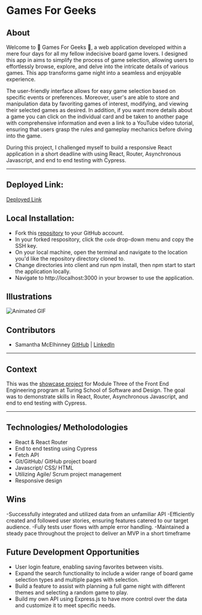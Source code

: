 # Games For Geeks 

## About

Welcome to 👾 Games For Geeks 👾, a web application developed within a mere four days for all my fellow indecisive board game lovers. I designed this app in aims to simplify the process of game selection, allowing users to effortlessly browse, explore, and delve into the intricate details of various games. This app transforms game night into a seamless and enjoyable experience.

The user-friendly interface allows for easy game selection based on specific events or preferences. Moreover, user's are able to store and manipulation data by favoriting games of interest, modifying, and viewing their selected games as desired. In addition, if you want more details about a game you can click on the individual card and be taken to another page with comprehensive information and even a link to a YouTube video tutorial, ensuring that users grasp the rules and gameplay mechanics before diving into the game.

During this project, I challenged myself to build a responsive React application in a short deadline with using React, Router, Asynchronous Javascript, and end to end testing with Cypress.

---
## Deployed Link:
[Deployed Link](https://games-for-geeks.vercel.app/)


## Local Installation:
 - Fork this [repository](https://github.com/SamanthaMcElhinney/Games-For-Geeks) to your GitHub account. 
 - In your forked respository, click the `code` drop-down menu and copy the SSH key.
 - On your local machine, open the terminal and navigate to the location you'd like the repository directory cloned to. 
 - Change directories into client and run npm install, then npm start to start the application locally.
 - Navigate to http://localhost:3000 in your browser to use the application.

## Illustrations
![Animated GIF](src/assets/Games-For-Geeks.gif)

## Contributors

- Samantha McElhinney [GitHub](https://github.com/samanthamcelhinney) | [LinkedIn](https://www.linkedin.com/in/samantha-mcelhinney/) 

---

## Context
This was the [showcase project](https://frontend.turing.edu/projects/module-3/showcase.html) for Module Three of the Front End Engineering program at Turing School of Software and Design. The goal was to demonstrate skills in React, Router, Asynchronous Javascript, and end to end testing with Cypress.

---

## Technologies/ Metholodologies
- React & React Router
- End to end testing using Cypress
- Fetch API
- Git/GitHub/ GitHub project board
- Javascript/ CSS/ HTML
- Utilizing Agile/ Scrum project management
- Responsive design  

## Wins
-Successfully integrated and utilized data from an unfamiliar API
-Efficiently created and followed user stories, ensuring features catered to our target audience.
-Fully tests user flows with ample error handling.
-Maintained a steady pace throughout the project to deliver an MVP in a short timeframe

## Future Development Opportunities
- User login feature, enabling saving favorites between visits.
- Expand the search functionality to include a wider range of board game selection types and multiple pages with selection.
- Build a feature to assist with planning a full game night with different themes and selecting a random game to play.
- Build my own API using Express.js to have more control over the data and customize it to meet specific needs.


